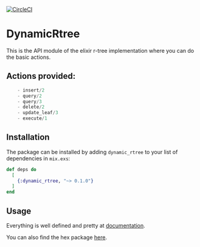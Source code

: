 [![CircleCI](https://circleci.com/gh/windfish-studio/dynamic-rtree/tree/master.svg?style=svg)](https://circleci.com/gh/windfish-studio/dynamic-rtree/tree/master)
# DynamicRtree

 This is the API module of the elixir r-tree implementation where you can do the basic actions.

  ## Actions provided:
  ```elixir
      - insert/2
      - query/2
      - query/3
      - delete/2
      - update_leaf/3
      - execute/1
   ```

## Installation

The package can be installed
by adding `dynamic_rtree` to your list of dependencies in `mix.exs`:

```elixir
def deps do
  [
    {:dynamic_rtree, "~> 0.1.0"}
  ]
end
```
## Usage

Everything is well defined and pretty at [documentation](https://hexdocs.pm/dynamic_rtree/0.1.0/Drtree.html).

You can also find the hex package [here](https://hex.pm/packages/dynamic_rtree/0.1.0).


